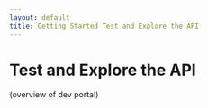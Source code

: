 ```yaml
---
layout: default
title: Getting Started Test and Explore the API
---
```



# Test and Explore the API

(overview of dev portal)
